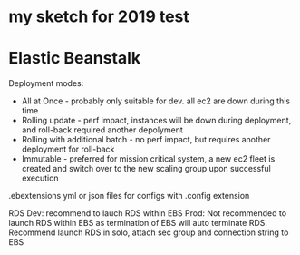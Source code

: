 # my sketch for 2019 test

# Elastic Beanstalk 
Deployment modes:
- All at Once - probably only suitable for dev. all ec2 are down during this time
- Rolling update - perf impact, instances will be down during deployment, and roll-back required another depolyment
- Rolling with additional batch - no perf impact, but requires another deployment for roll-back
- Immutable  - preferred for mission critical system, a new ec2 fleet is created and switch over to the new scaling group upon successful execution

.ebextensions
yml or json files for configs with .config extension

RDS
Dev: recommend to lauch RDS within EBS
Prod: Not recommended to launch RDS within EBS as termination of EBS will auto terminate RDS. Recommend launch RDS in solo, attach sec group and connection string to EBS

